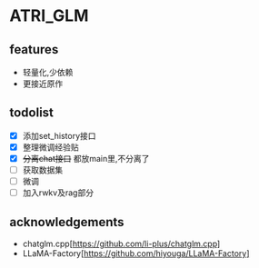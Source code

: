 # ATRI_GLM

## features

+ 轻量化,少依赖
+ 更接近原作

## todolist

+ [x] 添加set_history接口
+ [x] 整理微调经验贴
+ [x] ~~分离chat接口~~ 都放main里,不分离了
+ [ ] 获取数据集
+ [ ] 微调
+ [ ] 加入rwkv及rag部分

## acknowledgements

+ chatglm.cpp[https://github.com/li-plus/chatglm.cpp]
+ LLaMA-Factory[https://github.com/hiyouga/LLaMA-Factory]
